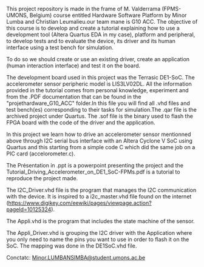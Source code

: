 This project repository is made in the frame of M. Valderrama (FPMS-UMONS, Belgium) course entitled Hardware Software Platform by Minor Lumba and Christian Leumalieu.our team mane is G10 ACC. The objective of this course is to develop and create a tutorial explaining how to use a development tool (Altera Quartus EDA in my case), platform and peripheral, to develop tests and to evaluate the device, its driver and its human interface using a test bench for simulation.

To do so we should create or use an existing driver, create an application (human interaction interface) and test it on the board.

The development board used in this project was the Terrasic DE1-SoC. The accelerometer sensor peripheric model is LIS3LV02DL. All the information provided in the tutorial comes from personal knowledge, experiment and from the .PDF documentation that can be found in the "projethardware_G10_ACC" folder.In this file you will find all .vhd files and test bench(es) corresponding to their tasks for simulation.The .qar file is the archived project under Quartus. The .sof file is the binary used to flash the FPGA board with the code of the driver and the application.

In this project we learn how to drive an accelerometer sensor mentionned above through I2C serial bus interface with an Altera Cyclone V SoC using Quartus and this starting from a simple code C which did the same job on a PIC card (accelorometer.c).


The Présentation in .ppt is a powerpoint presenting the project and the Tutorial_Driving_Accelerometer_on_DE1_SoC-FPMs.pdf is a tutorial to reproduce the project made.



The I2C_Driver.vhd file is the program that manages the I2C communication with the device. It is inspired to a i2c_master.vhd file found on the internet (https://www.digikey.com/eewiki/pages/viewpage.action?pageId=10125324).

The Appli.vhd is the program that includes the state machine of the sensor.

The Appli_Driver.vhd is grouping the I2C driver with the Application where you only need to name the pins you want to use in order to flash it on the SoC. The mapping was done in the DE1SoC.vhd file.

Conctatc: Minor.LUMBANSIMBA@student.umons.ac.be
